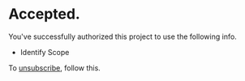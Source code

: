 # Accepted.

You've successfully authorized this project to use the following info. 

- Identify Scope

To [unsubscribe](https://www.reddit.com/r/discordapp/comments/kt5fik/how_do_i_unauthorizedrevoke_an_appplugin_i_just/), follow this.